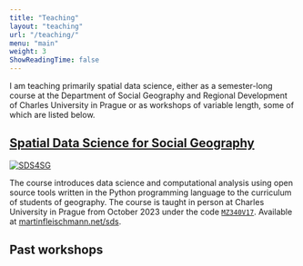 ```yaml
---
title: "Teaching"
layout: "teaching"
url: "/teaching/"
menu: "main"
weight: 3
ShowReadingTime: false
---
```


I am teaching primarily spatial data science, either as a semester-long course at the Department of Social Geography and Regional Development of Charles University in Prague or as workshops of variable length, some of which are listed below.

## [Spatial Data Science for Social Geography](https://martinfleischmann.net/sds)

[![SDS4SG](https://martinfleischmann.net/sds/assets/logo.svg#floatleft)](https://martinfleischmann.net/sds)

The course introduces data science and computational analysis using open source tools written in the Python programming language to the curriculum of students of geography. The course is taught in person at Charles University in Prague from October 2023 under the code [`MZ340V17`](https://is.cuni.cz/studium/predmety/index.php?do=predmet&kod=MZ340V17&dlpar=YToxOntzOjg6InByZWRtZXR5IjthOjE6e3M6Mzoic2tyIjtzOjQ6IjIwMjMiO319). Available at [martinfleischmann.net/sds](https://martinfleischmann.net/sds).

## Past workshops
